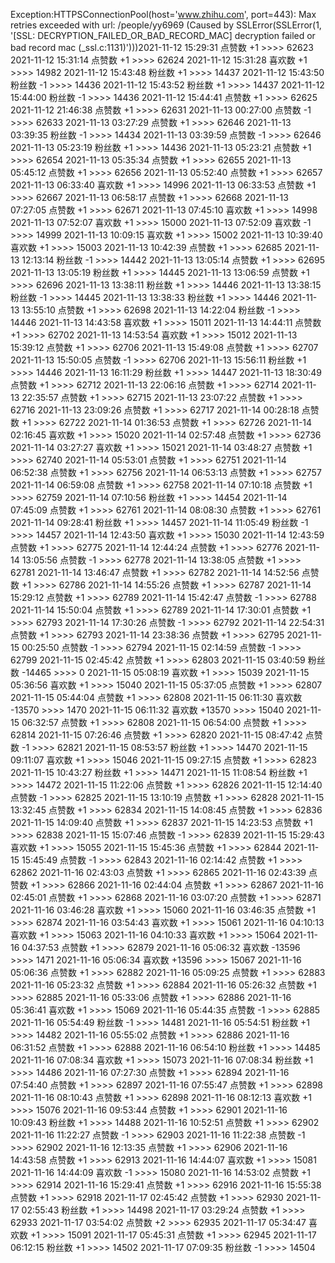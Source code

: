 Exception:HTTPSConnectionPool(host='www.zhihu.com', port=443): Max retries exceeded with url: /people/yy6969 (Caused by SSLError(SSLError(1, '[SSL: DECRYPTION_FAILED_OR_BAD_RECORD_MAC] decryption failed or bad record mac (_ssl.c:1131)')))2021-11-12  15:29:31   点赞数 +1 >>>> 62623
2021-11-12  15:31:14   点赞数 +1 >>>> 62624
2021-11-12  15:31:28   喜欢数 +1 >>>> 14982
2021-11-12  15:43:48   粉丝数 +1 >>>> 14437
2021-11-12  15:43:50   粉丝数 -1 >>>> 14436
2021-11-12  15:43:52   粉丝数 +1 >>>> 14437
2021-11-12  15:44:00   粉丝数 -1 >>>> 14436
2021-11-12  15:44:41   点赞数 +1 >>>> 62625
2021-11-12  21:46:38   点赞数 +1 >>>> 62631
2021-11-13  00:27:00   点赞数 -1 >>>> 62633
2021-11-13  03:27:29   点赞数 +1 >>>> 62646
2021-11-13  03:39:35   粉丝数 -1 >>>> 14434
2021-11-13  03:39:59   点赞数 -1 >>>> 62646
2021-11-13  05:23:19   粉丝数 +1 >>>> 14436
2021-11-13  05:23:21   点赞数 +1 >>>> 62654
2021-11-13  05:35:34   点赞数 +1 >>>> 62655
2021-11-13  05:45:12   点赞数 +1 >>>> 62656
2021-11-13  05:52:40   点赞数 +1 >>>> 62657
2021-11-13  06:33:40   喜欢数 +1 >>>> 14996
2021-11-13  06:33:53   点赞数 +1 >>>> 62667
2021-11-13  06:58:17   点赞数 +1 >>>> 62668
2021-11-13  07:27:05   点赞数 +1 >>>> 62671
2021-11-13  07:45:10   喜欢数 +1 >>>> 14998
2021-11-13  07:52:07   喜欢数 +1 >>>> 15000
2021-11-13  07:52:09   喜欢数 -1 >>>> 14999
2021-11-13  10:09:15   喜欢数 +1 >>>> 15002
2021-11-13  10:39:40   喜欢数 +1 >>>> 15003
2021-11-13  10:42:39   点赞数 +1 >>>> 62685
2021-11-13  12:13:14   粉丝数 -1 >>>> 14442
2021-11-13  13:05:14   点赞数 +1 >>>> 62695
2021-11-13  13:05:19   粉丝数 +1 >>>> 14445
2021-11-13  13:06:59   点赞数 +1 >>>> 62696
2021-11-13  13:38:11   粉丝数 +1 >>>> 14446
2021-11-13  13:38:15   粉丝数 -1 >>>> 14445
2021-11-13  13:38:33   粉丝数 +1 >>>> 14446
2021-11-13  13:55:10   点赞数 +1 >>>> 62698
2021-11-13  14:22:04   粉丝数 -1 >>>> 14446
2021-11-13  14:43:58   喜欢数 +1 >>>> 15011
2021-11-13  14:44:11   点赞数 +1 >>>> 62702
2021-11-13  14:53:54   喜欢数 +1 >>>> 15012
2021-11-13  15:39:12   点赞数 +1 >>>> 62706
2021-11-13  15:49:08   点赞数 +1 >>>> 62707
2021-11-13  15:50:05   点赞数 -1 >>>> 62706
2021-11-13  15:56:11   粉丝数 +1 >>>> 14446
2021-11-13  16:11:29   粉丝数 +1 >>>> 14447
2021-11-13  18:30:49   点赞数 +1 >>>> 62712
2021-11-13  22:06:16   点赞数 +1 >>>> 62714
2021-11-13  22:35:57   点赞数 +1 >>>> 62715
2021-11-13  23:07:22   点赞数 +1 >>>> 62716
2021-11-13  23:09:26   点赞数 +1 >>>> 62717
2021-11-14  00:28:18   点赞数 +1 >>>> 62722
2021-11-14  01:36:53   点赞数 +1 >>>> 62726
2021-11-14  02:16:45   喜欢数 +1 >>>> 15020
2021-11-14  02:57:48   点赞数 +1 >>>> 62736
2021-11-14  03:27:27   喜欢数 +1 >>>> 15021
2021-11-14  03:48:27   点赞数 +1 >>>> 62740
2021-11-14  05:53:01   点赞数 +1 >>>> 62751
2021-11-14  06:52:38   点赞数 +1 >>>> 62756
2021-11-14  06:53:13   点赞数 +1 >>>> 62757
2021-11-14  06:59:08   点赞数 +1 >>>> 62758
2021-11-14  07:10:18   点赞数 +1 >>>> 62759
2021-11-14  07:10:56   粉丝数 +1 >>>> 14454
2021-11-14  07:45:09   点赞数 +1 >>>> 62761
2021-11-14  08:08:30   点赞数 +1 >>>> 62761
2021-11-14  09:28:41   粉丝数 +1 >>>> 14457
2021-11-14  11:05:49   粉丝数 -1 >>>> 14457
2021-11-14  12:43:50   喜欢数 +1 >>>> 15030
2021-11-14  12:43:59   点赞数 +1 >>>> 62775
2021-11-14  12:44:24   点赞数 +1 >>>> 62776
2021-11-14  13:05:56   点赞数 -1 >>>> 62778
2021-11-14  13:38:05   点赞数 +1 >>>> 62781
2021-11-14  13:46:47   点赞数 +1 >>>> 62782
2021-11-14  14:52:56   点赞数 +1 >>>> 62786
2021-11-14  14:55:26   点赞数 +1 >>>> 62787
2021-11-14  15:29:12   点赞数 +1 >>>> 62789
2021-11-14  15:42:47   点赞数 -1 >>>> 62788
2021-11-14  15:50:04   点赞数 +1 >>>> 62789
2021-11-14  17:30:01   点赞数 +1 >>>> 62793
2021-11-14  17:30:26   点赞数 -1 >>>> 62792
2021-11-14  22:54:31   点赞数 +1 >>>> 62793
2021-11-14  23:38:36   点赞数 +1 >>>> 62795
2021-11-15  00:25:50   点赞数 -1 >>>> 62794
2021-11-15  02:14:59   点赞数 -1 >>>> 62799
2021-11-15  02:45:42   点赞数 +1 >>>> 62803
2021-11-15  03:40:59   粉丝数 -14465 >>>> 0
2021-11-15  05:08:19   喜欢数 +1 >>>> 15039
2021-11-15  05:36:56   喜欢数 +1 >>>> 15040
2021-11-15  05:37:05   点赞数 +1 >>>> 62807
2021-11-15  05:44:04   点赞数 +1 >>>> 62808
2021-11-15  06:11:30   喜欢数 -13570 >>>> 1470
2021-11-15  06:11:32   喜欢数 +13570 >>>> 15040
2021-11-15  06:32:57   点赞数 +1 >>>> 62808
2021-11-15  06:54:00   点赞数 +1 >>>> 62814
2021-11-15  07:26:46   点赞数 +1 >>>> 62820
2021-11-15  08:47:42   点赞数 -1 >>>> 62821
2021-11-15  08:53:57   粉丝数 +1 >>>> 14470
2021-11-15  09:11:07   喜欢数 +1 >>>> 15046
2021-11-15  09:27:15   点赞数 +1 >>>> 62823
2021-11-15  10:43:27   粉丝数 +1 >>>> 14471
2021-11-15  11:08:54   粉丝数 +1 >>>> 14472
2021-11-15  11:22:06   点赞数 +1 >>>> 62826
2021-11-15  12:14:40   点赞数 -1 >>>> 62825
2021-11-15  13:10:19   点赞数 +1 >>>> 62828
2021-11-15  13:32:45   点赞数 +1 >>>> 62834
2021-11-15  14:08:45   点赞数 +1 >>>> 62836
2021-11-15  14:09:40   点赞数 +1 >>>> 62837
2021-11-15  14:23:53   点赞数 +1 >>>> 62838
2021-11-15  15:07:46   点赞数 -1 >>>> 62839
2021-11-15  15:29:43   喜欢数 +1 >>>> 15055
2021-11-15  15:45:36   点赞数 +1 >>>> 62844
2021-11-15  15:45:49   点赞数 -1 >>>> 62843
2021-11-16  02:14:42   点赞数 +1 >>>> 62862
2021-11-16  02:43:03   点赞数 +1 >>>> 62865
2021-11-16  02:43:39   点赞数 +1 >>>> 62866
2021-11-16  02:44:04   点赞数 +1 >>>> 62867
2021-11-16  02:45:01   点赞数 +1 >>>> 62868
2021-11-16  03:07:20   点赞数 +1 >>>> 62871
2021-11-16  03:46:28   喜欢数 +1 >>>> 15060
2021-11-16  03:46:35   点赞数 +1 >>>> 62874
2021-11-16  03:54:43   喜欢数 +1 >>>> 15061
2021-11-16  04:10:13   喜欢数 +1 >>>> 15063
2021-11-16  04:10:33   喜欢数 +1 >>>> 15064
2021-11-16  04:37:53   点赞数 +1 >>>> 62879
2021-11-16  05:06:32   喜欢数 -13596 >>>> 1471
2021-11-16  05:06:34   喜欢数 +13596 >>>> 15067
2021-11-16  05:06:36   点赞数 +1 >>>> 62882
2021-11-16  05:09:25   点赞数 +1 >>>> 62883
2021-11-16  05:23:32   点赞数 +1 >>>> 62884
2021-11-16  05:26:32   点赞数 +1 >>>> 62885
2021-11-16  05:33:06   点赞数 +1 >>>> 62886
2021-11-16  05:36:41   喜欢数 +1 >>>> 15069
2021-11-16  05:44:35   点赞数 -1 >>>> 62885
2021-11-16  05:54:49   粉丝数 -1 >>>> 14481
2021-11-16  05:54:51   粉丝数 +1 >>>> 14482
2021-11-16  05:55:02   点赞数 +1 >>>> 62886
2021-11-16  06:31:52   点赞数 +1 >>>> 62888
2021-11-16  06:54:10   粉丝数 +1 >>>> 14485
2021-11-16  07:08:34   喜欢数 +1 >>>> 15073
2021-11-16  07:08:34   粉丝数 +1 >>>> 14486
2021-11-16  07:27:30   点赞数 +1 >>>> 62894
2021-11-16  07:54:40   点赞数 +1 >>>> 62897
2021-11-16  07:55:47   点赞数 +1 >>>> 62898
2021-11-16  08:10:43   点赞数 +1 >>>> 62898
2021-11-16  08:12:13   喜欢数 +1 >>>> 15076
2021-11-16  09:53:44   点赞数 +1 >>>> 62901
2021-11-16  10:09:43   粉丝数 +1 >>>> 14488
2021-11-16  10:52:51   点赞数 +1 >>>> 62902
2021-11-16  11:22:27   点赞数 -1 >>>> 62903
2021-11-16  11:22:38   点赞数 -1 >>>> 62902
2021-11-16  12:13:35   点赞数 +1 >>>> 62906
2021-11-16  14:43:58   点赞数 +1 >>>> 62913
2021-11-16  14:44:07   喜欢数 +1 >>>> 15081
2021-11-16  14:44:09   喜欢数 -1 >>>> 15080
2021-11-16  14:53:02   点赞数 +1 >>>> 62914
2021-11-16  15:29:41   点赞数 +1 >>>> 62916
2021-11-16  15:55:38   点赞数 +1 >>>> 62918
2021-11-17  02:45:42   点赞数 +1 >>>> 62930
2021-11-17  02:55:43   粉丝数 +1 >>>> 14498
2021-11-17  03:29:24   点赞数 +1 >>>> 62933
2021-11-17  03:54:02   点赞数 +2 >>>> 62935
2021-11-17  05:34:47   喜欢数 +1 >>>> 15091
2021-11-17  05:45:31   点赞数 +1 >>>> 62945
2021-11-17  06:12:15   粉丝数 +1 >>>> 14502
2021-11-17  07:09:35   粉丝数 -1 >>>> 14504
